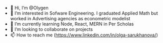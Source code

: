 - 👋 Hi, I’m @Olygen
- 👀 I’m interested in Sofware Engineering. I graduated Applied Math but worked in Advertising agencies as econometric modelist
- 🌱 I’m currently learning Node, React, MERN in Per Scholas
- 💞️ I’m looking to collaborate on projects
- 📫 How to reach me (https://www.linkedin.com/in/olga-sarukhanova/)

<!---
Olygen/Olygen is a ✨ special ✨ repository because its `README.md` (this file) appears on your GitHub profile.
You can click the Preview link to take a look at your changes.
--->
